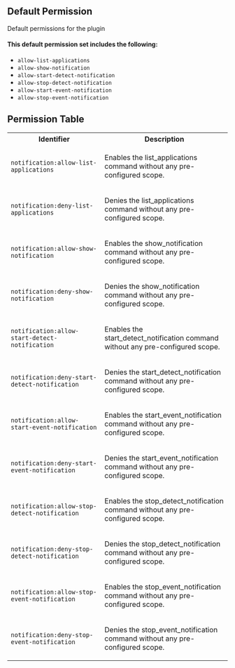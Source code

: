 ## Default Permission

Default permissions for the plugin

#### This default permission set includes the following:

- `allow-list-applications`
- `allow-show-notification`
- `allow-start-detect-notification`
- `allow-stop-detect-notification`
- `allow-start-event-notification`
- `allow-stop-event-notification`

## Permission Table

<table>
<tr>
<th>Identifier</th>
<th>Description</th>
</tr>


<tr>
<td>

`notification:allow-list-applications`

</td>
<td>

Enables the list_applications command without any pre-configured scope.

</td>
</tr>

<tr>
<td>

`notification:deny-list-applications`

</td>
<td>

Denies the list_applications command without any pre-configured scope.

</td>
</tr>

<tr>
<td>

`notification:allow-show-notification`

</td>
<td>

Enables the show_notification command without any pre-configured scope.

</td>
</tr>

<tr>
<td>

`notification:deny-show-notification`

</td>
<td>

Denies the show_notification command without any pre-configured scope.

</td>
</tr>

<tr>
<td>

`notification:allow-start-detect-notification`

</td>
<td>

Enables the start_detect_notification command without any pre-configured scope.

</td>
</tr>

<tr>
<td>

`notification:deny-start-detect-notification`

</td>
<td>

Denies the start_detect_notification command without any pre-configured scope.

</td>
</tr>

<tr>
<td>

`notification:allow-start-event-notification`

</td>
<td>

Enables the start_event_notification command without any pre-configured scope.

</td>
</tr>

<tr>
<td>

`notification:deny-start-event-notification`

</td>
<td>

Denies the start_event_notification command without any pre-configured scope.

</td>
</tr>

<tr>
<td>

`notification:allow-stop-detect-notification`

</td>
<td>

Enables the stop_detect_notification command without any pre-configured scope.

</td>
</tr>

<tr>
<td>

`notification:deny-stop-detect-notification`

</td>
<td>

Denies the stop_detect_notification command without any pre-configured scope.

</td>
</tr>

<tr>
<td>

`notification:allow-stop-event-notification`

</td>
<td>

Enables the stop_event_notification command without any pre-configured scope.

</td>
</tr>

<tr>
<td>

`notification:deny-stop-event-notification`

</td>
<td>

Denies the stop_event_notification command without any pre-configured scope.

</td>
</tr>
</table>
